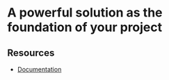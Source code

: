 # A powerful solution as the foundation of your project

## Resources

- [Documentation](https://dev.sunrise-studio.io/docs/packages/sunrise/http-router/)
